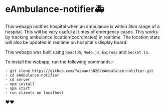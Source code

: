 # eAmbulance-notifier🚑

This webapp notifies hospital when an ambulance is within 3km range of a hospital. This will be very useful at times of emergency cases. This works by tracking ambulance location(coordinates) in realtime. The location stats will also be updated in realtime on hospital's display board.

This webapp was built using `ReactJS`, `Node.js`, `Express` and `Socket.io`.

To install the webapp, run the following commands:-

    - git clone https://github.com/Yaswanth820/eAmbulance-notifier.git
    - cd eAmbulance-notifier
    - cd server
    - npm install
    - npm start
    - run clients on localhost

    
❤❤